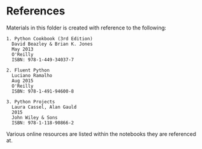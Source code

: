 # References
Materials in this folder is created with reference to the following:

	1. Python Cookbook (3rd Edition)
	  David Beazley & Brian K. Jones
	  May 2013
	  O'Reilly
	  ISBN: 978-1-449-34037-7

	2. Fluent Python 
	  Luciano Ramalho
	  Aug 2015
	  O'Reilly
	  ISBN: 978-1-491-94600-8

	3. Python Projects
	  Laura Cassel, Alan Gauld
	  2015
	  John Wiley & Sons
	  ISBN: 978-1-118-90866-2

Various online resources are listed within the notebooks they are referenced at.
